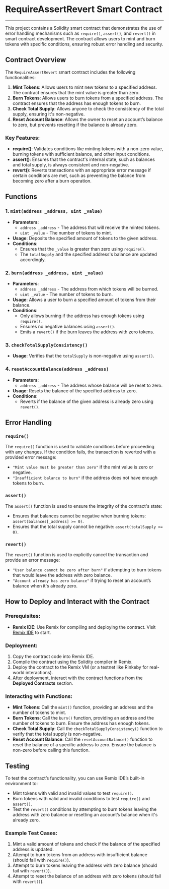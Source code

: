 # RequireAssertRevert Smart Contract
---

This project contains a Solidity smart contract that demonstrates the use of error handling mechanisms such as `require()`, `assert()`, and `revert()` in smart contract development. The contract allows users to mint and burn tokens with specific conditions, ensuring robust error handling and security.

## Contract Overview

The `RequireAssertRevert` smart contract includes the following functionalities:

1. **Mint Tokens**: Allows users to mint new tokens to a specified address. The contract ensures that the mint value is greater than zero.
2. **Burn Tokens**: Allows users to burn tokens from a specified address. The contract ensures that the address has enough tokens to burn.
3. **Check Total Supply**: Allows anyone to check the consistency of the total supply, ensuring it's non-negative.
4. **Reset Account Balance**: Allows the owner to reset an account’s balance to zero, but prevents resetting if the balance is already zero.

### Key Features:
- **require()**: Validates conditions like minting tokens with a non-zero value, burning tokens with sufficient balance, and other input conditions.
- **assert()**: Ensures that the contract's internal state, such as balances and total supply, is always consistent and non-negative.
- **revert()**: Reverts transactions with an appropriate error message if certain conditions are met, such as preventing the balance from becoming zero after a burn operation.

## Functions

### 1. `mint(address _address, uint _value)`
- **Parameters**: 
  - `address _address` - The address that will receive the minted tokens.
  - `uint _value` - The number of tokens to mint.
- **Usage**: Deposits the specified amount of tokens to the given address.
- **Conditions**:
  - Ensures that the `_value` is greater than zero using `require()`.
  - The `totalSupply` and the specified address's balance are updated accordingly.

### 2. `burn(address _address, uint _value)`
- **Parameters**: 
  - `address _address` - The address from which tokens will be burned.
  - `uint _value` - The number of tokens to burn.
- **Usage**: Allows a user to burn a specified amount of tokens from their balance.
- **Conditions**:
  - Only allows burning if the address has enough tokens using `require()`.
  - Ensures no negative balances using `assert()`.
  - Emits a `revert()` if the burn leaves the address with zero tokens.

### 3. `checkTotalSupplyConsistency()`
- **Usage**: Verifies that the `totalSupply` is non-negative using `assert()`.
  
### 4. `resetAccountBalance(address _address)`
- **Parameters**: 
  - `address _address` - The address whose balance will be reset to zero.
- **Usage**: Resets the balance of the specified address to zero.
- **Conditions**:
  - Reverts if the balance of the given address is already zero using `revert()`.

## Error Handling

### `require()`
The `require()` function is used to validate conditions before proceeding with any changes. If the condition fails, the transaction is reverted with a provided error message:
- `"Mint value must be greater than zero"` if the mint value is zero or negative.
- `"Insufficient balance to burn"` if the address does not have enough tokens to burn.

### `assert()`
The `assert()` function is used to ensure the integrity of the contract's state:
- Ensures that balances cannot be negative when burning tokens: `assert(balances[_address] >= 0)`.
- Ensures that the total supply cannot be negative: `assert(totalSupply >= 0)`.

### `revert()`
The `revert()` function is used to explicitly cancel the transaction and provide an error message:
- `"User balance cannot be zero after burn"` if attempting to burn tokens that would leave the address with zero balance.
- `"Account already has zero balance"` if trying to reset an account’s balance when it's already zero.

## How to Deploy and Interact with the Contract

### Prerequisites:
- **Remix IDE**: Use Remix for compiling and deploying the contract. Visit [Remix IDE](https://remix.ethereum.org/) to start.

### Deployment:
1. Copy the contract code into Remix IDE.
2. Compile the contract using the Solidity compiler in Remix.
3. Deploy the contract to the Remix VM (or a testnet like Rinkeby for real-world interactions).
4. After deployment, interact with the contract functions from the **Deployed Contracts** section.

### Interacting with Functions:
- **Mint Tokens**: Call the `mint()` function, providing an address and the number of tokens to mint.
- **Burn Tokens**: Call the `burn()` function, providing an address and the number of tokens to burn. Ensure the address has enough tokens.
- **Check Total Supply**: Call the `checkTotalSupplyConsistency()` function to verify that the total supply is non-negative.
- **Reset Account Balance**: Call the `resetAccountBalance()` function to reset the balance of a specific address to zero. Ensure the balance is non-zero before calling this function.

## Testing

To test the contract’s functionality, you can use Remix IDE’s built-in environment to:
- Mint tokens with valid and invalid values to test `require()`.
- Burn tokens with valid and invalid conditions to test `require()` and `assert()`.
- Test the `revert()` conditions by attempting to burn tokens leaving the address with zero balance or resetting an account’s balance when it's already zero.

### Example Test Cases:
1. Mint a valid amount of tokens and check if the balance of the specified address is updated.
2. Attempt to burn tokens from an address with insufficient balance (should fail with `require()`).
3. Attempt to burn tokens leaving the address with zero balance (should fail with `revert()`).
4. Attempt to reset the balance of an address with zero tokens (should fail with `revert()`).
